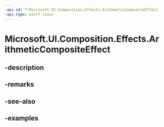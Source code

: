 ```yaml
---
-api-id: T:Microsoft.UI.Composition.Effects.ArithmeticCompositeEffect
-api-type: winrt class
---
```


<!-- Class syntax.
public class ArithmeticCompositeEffect : IGraphicsEffect, IGraphicsEffectSource
-->

# Microsoft.UI.Composition.Effects.ArithmeticCompositeEffect

## -description

## -remarks

## -see-also

## -examples

